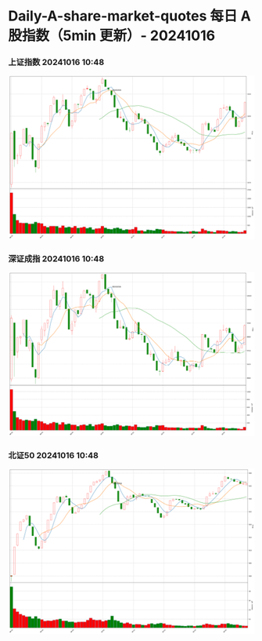 
# Daily-A-share-market-quotes 每日 A 股指数（5min 更新）- 20241016

### 上证指数 20241016 10:48
![](./fig/2024/10/20241016-sh000001.png)

### 深证成指 20241016 10:48
![](./fig/2024/10/20241016-sz399001.png)

### 北证50 20241016 10:48
![](./fig/2024/10/20241016-bj899050.png)
